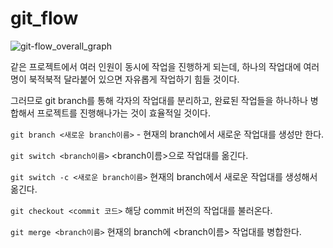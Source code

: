 # git_flow

![git-flow_overall_graph](https://techblog.woowahan.com/wp-content/uploads/img/2017-10-30/git-flow_overall_graph.png)



같은 프로젝트에서 여러 인원이 동시에 작업을 진행하게 되는데, 하나의 작업대에 여러명이 북적북적 달라붙어 있으면 자유롭게 작업하기 힘들 것이다.

그러므로 git branch를 통해 각자의 작업대를 분리하고, 완료된 작업들을 하나하나 병합해서 프로젝트를 진행해나가는 것이 효율적일 것이다.



`git branch <새로운 branch이름>` - 현재의 branch에서 새로운 작업대를 생성만 한다.

`git switch <branch이름>` <branch이름>으로 작업대를 옮긴다.

`git switch -c <새로운 branch이름>` 현재의 branch에서 새로운 작업대를 생성해서 옮긴다.

`git checkout <commit 코드>` 해당 commit 버전의 작업대를 불러온다.



`git merge <branch이름>` 현재의 branch에 <branch이름> 작업대를 병합한다.